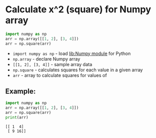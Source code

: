 # Calculate x^2 (square) for Numpy array

```python
import numpy as np
arr = np.array([[1, 2], [3, 4]])
arr = np.square(arr)
```

- `import numpy as np` - load [lib:Numpy module](/python-numpy/how-to-install-python-numpy-lib) for Python
- `np.array` - declare Numpy array
- `[[1, 2], [3, 4]]` - sample array data
- `np.square` - calculates squares for each value in a given array
- `arr` - array to calculate squares for values of

## Example: 
```python
import numpy as np
arr = np.array([[1, 2], [3, 4]])
arr = np.square(arr)
print(arr)
```
```
[[ 1  4]
 [ 9 16]]

```

